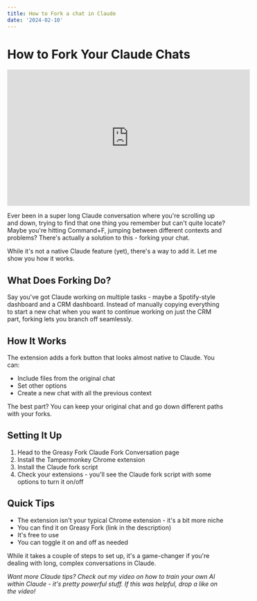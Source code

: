 ```yaml
---
title: How to Fork a chat in Claude
date: '2024-02-10'
---
```


# How to Fork Your Claude Chats

<iframe width="560" height="315" src="https://www.youtube.com/embed/h4CLQZBT-Xg" title="YouTube video player" frameborder="0" allow="accelerometer; autoplay; clipboard-write; encrypted-media; gyroscope; picture-in-picture; web-share" referrerpolicy="strict-origin-when-cross-origin" allowfullscreen></iframe>

Ever been in a super long Claude conversation where you're scrolling up and down, trying to find that one thing you remember but can't quite locate? Maybe you're hitting Command+F, jumping between different contexts and problems? There's actually a solution to this - forking your chat.

While it's not a native Claude feature (yet), there's a way to add it. Let me show you how it works.

## What Does Forking Do?

Say you've got Claude working on multiple tasks - maybe a Spotify-style dashboard and a CRM dashboard. Instead of manually copying everything to start a new chat when you want to continue working on just the CRM part, forking lets you branch off seamlessly.

## How It Works

The extension adds a fork button that looks almost native to Claude. You can:
- Include files from the original chat
- Set other options
- Create a new chat with all the previous context

The best part? You can keep your original chat and go down different paths with your forks.

## Setting It Up

1. Head to the Greasy Fork Claude Fork Conversation page
2. Install the Tampermonkey Chrome extension
3. Install the Claude fork script
4. Check your extensions - you'll see the Claude fork script with some options to turn it on/off

## Quick Tips
- The extension isn't your typical Chrome extension - it's a bit more niche
- You can find it on Greasy Fork (link in the description)
- It's free to use
- You can toggle it on and off as needed

While it takes a couple of steps to set up, it's a game-changer if you're dealing with long, complex conversations in Claude.

*Want more Claude tips? Check out my video on how to train your own AI within Claude - it's pretty powerful stuff. If this was helpful, drop a like on the video!*